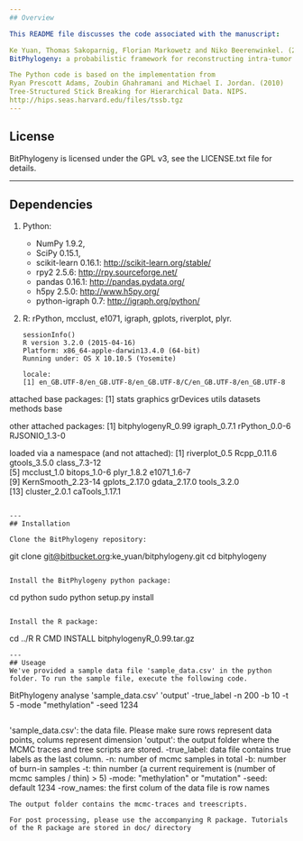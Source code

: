 ```yaml
---
## Overview

This README file discusses the code associated with the manuscript:

Ke Yuan, Thomas Sakoparnig, Florian Markowetz and Niko Beerenwinkel. (2015) 
BitPhylogeny: a probabilistic framework for reconstructing intra-tumor phylogenies. Genome Biology. Accepted

The Python code is based on the implementation from 
Ryan Prescott Adams, Zoubin Ghahramani and Michael I. Jordan. (2010)
Tree-Structured Stick Breaking for Hierarchical Data. NIPS.
http://hips.seas.harvard.edu/files/tssb.tgz
---
```

## License

BitPhylogeny is licensed under the GPL v3, see the LICENSE.txt file for details.

---
## Dependencies

1. Python:
   * NumPy 1.9.2,
   * SciPy 0.15.1,
   * scikit-learn 0.16.1: http://scikit-learn.org/stable/ 
   * rpy2 2.5.6: http://rpy.sourceforge.net/ 
   * pandas 0.16.1: http://pandas.pydata.org/
   * h5py 2.5.0: http://www.h5py.org/
   * python-igraph 0.7: http://igraph.org/python/

2. R:
   rPython, mcclust, e1071, igraph, gplots, riverplot, plyr.
   ```
   sessionInfo()
   R version 3.2.0 (2015-04-16)
   Platform: x86_64-apple-darwin13.4.0 (64-bit)
   Running under: OS X 10.10.5 (Yosemite)

   locale:
   [1] en_GB.UTF-8/en_GB.UTF-8/en_GB.UTF-8/C/en_GB.UTF-8/en_GB.UTF-8

  attached base packages:
   [1] stats     graphics  grDevices utils     datasets  methods   base     

  other attached packages:
   [1] bitphylogenyR_0.99 igraph_0.7.1       rPython_0.0-6      RJSONIO_1.3-0     

  loaded via a namespace (and not attached):
   [1] riverplot_0.5      Rcpp_0.11.6        gtools_3.5.0       class_7.3-12      
   [5] mcclust_1.0        bitops_1.0-6       plyr_1.8.2         e1071_1.6-7       
   [9] KernSmooth_2.23-14 gplots_2.17.0      gdata_2.17.0       tools_3.2.0       
  [13] cluster_2.0.1      caTools_1.17.1 
  ```

---
## Installation

Clone the BitPhylogeny repository:
```
git clone git@bitbucket.org:ke_yuan/bitphylogeny.git 
cd bitphylogeny
```

Install the BitPhylogeny python package:
```
cd python
sudo python setup.py install
```

Install the R package:
```
cd ../R
R CMD INSTALL bitphylogenyR_0.99.tar.gz
```
---
## Useage
We've provided a sample data file 'sample_data.csv' in the python folder. To run the sample file, execute the following code. 
```
BitPhylogeny analyse 'sample_data.csv' 'output' -true_label -n 200 -b 10 -t 5 -mode "methylation" -seed 1234 
```
```
'sample_data.csv': the data file. Please make sure rows represent data points, colums represent dimension 
'output': the output folder where the MCMC traces and tree scripts are stored.
-true_label: data file contains true labels as the last column.
-n: number of mcmc samples in total 
-b: number of burn-in samples
-t: thin number (a current requirement is (number of mcmc samples / thin) > 5)
-mode: "methylation" or "mutation"
-seed: default 1234
-row_names: the first colum of the data file is row names 
```
The output folder contains the mcmc-traces and treescripts. 

For post processing, please use the accompanying R package. Tutorials of the R package are stored in doc/ directory